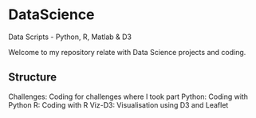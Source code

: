 # DataScience
Data Scripts - Python, R, Matlab &amp; D3

Welcome to my repository relate with Data Science projects and coding.

## Structure

Challenges: Coding for challenges where I took part
Python: Coding with Python
R: Coding with R
Viz-D3: Visualisation using D3 and Leaflet
